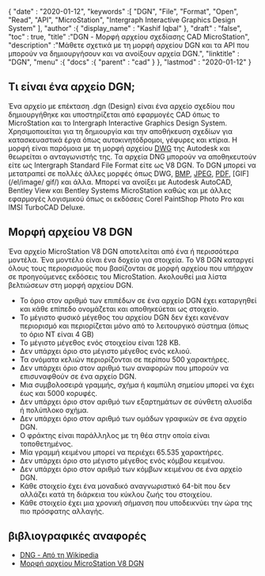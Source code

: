 {
  "date" : "2020-01-12",
  "keywords" :[ "DGN", "File", "Format", "Open", "Read", "API", "MicroStation", "Intergraph Interactive Graphics Design System" ],
  "author" :{
    "display_name" : "Kashif Iqbal"
},
  "draft" : "false",
  "toc" : true,
  "title" :"DGN - Μορφή αρχείου σχεδίασης CAD MicroStation",
  "description" :"Μάθετε σχετικά με τη μορφή αρχείου DGN και τα API που μπορούν να δημιουργήσουν και να ανοίξουν αρχεία DGN.",
  "linktitle" : "DGN",
  "menu" :{
    "docs" :{
      "parent" : "cad"
}
},
  "lastmod" : "2020-01-12"
}

## Τι είναι ένα αρχείο DGN;

Ένα αρχείο με επέκταση .dgn (Design) είναι ένα αρχείο σχεδίου που δημιουργήθηκε και υποστηρίζεται από εφαρμογές CAD όπως το MicroStation και το Intergraph Interactive Graphics Design System. Χρησιμοποιείται για τη δημιουργία και την αποθήκευση σχεδίων για κατασκευαστικά έργα όπως αυτοκινητόδρομοι, γέφυρες και κτίρια. Η μορφή είναι παρόμοια με τη μορφή αρχείου [DWG](/el/cad/dwg/) της Autodesk και θεωρείται ο ανταγωνιστής της. Τα αρχεία DNG μπορούν να αποθηκευτούν είτε ως Intergraph Standard File Format είτε ως V8 DGN. Το DGN μπορεί να μετατραπεί σε πολλές άλλες μορφές όπως DWG, [BMP](/el/image/bmp/), [JPEG](/el/image/jpeg/), [PDF](/el/pdf/), [GIF](/el/image/ gif/) και άλλα. Μπορεί να ανοίξει με Autodesk AutoCAD, Bentley View και Bentley Systems MicroStation καθώς και με άλλες εφαρμογές λογισμικού όπως οι εκδόσεις Corel PaintShop Photo Pro και IMSI TurboCAD Deluxe.

## Μορφή αρχείου V8 DGN

Ένα αρχείο MicroStation V8 DGN αποτελείται από ένα ή περισσότερα μοντέλα. Ένα μοντέλο είναι ένα δοχείο για στοιχεία. Το V8 DGN καταργεί όλους τους περιορισμούς που βασίζονται σε μορφή αρχείου που υπήρχαν σε προηγούμενες εκδόσεις του MicroStation. Ακολουθεί μια λίστα βελτιώσεων στη μορφή αρχείου DGN.

* Το όριο στον αριθμό των επιπέδων σε ένα αρχείο DGN έχει καταργηθεί και κάθε επίπεδο ονομάζεται και αποθηκεύεται ως στοιχείο.
* Το μέγιστο φυσικό μέγεθος του αρχείου DGN δεν έχει κανέναν περιορισμό και περιορίζεται μόνο από το λειτουργικό σύστημα (όπως το όριο NT είναι 4 GB)
* Το μέγιστο μέγεθος ενός στοιχείου είναι 128 KB.
* Δεν υπάρχει όριο στο μέγιστο μέγεθος ενός κελιού.
* Τα ονόματα κελιών περιορίζονται σε περίπου 500 χαρακτήρες.
* Δεν υπάρχει όριο στον αριθμό των αναφορών που μπορούν να επισυναφθούν σε ένα αρχείο DGN.
* Μια συμβολοσειρά γραμμής, σχήμα ή καμπύλη σημείου μπορεί να έχει έως και 5000 κορυφές.
* Δεν υπάρχει όριο στον αριθμό των εξαρτημάτων σε σύνθετη αλυσίδα ή πολύπλοκο σχήμα.
* Δεν υπάρχει όριο στον αριθμό των ομάδων γραφικών σε ένα αρχείο DGN.
* Ο φράκτης είναι παράλληλος με τη θέα στην οποία είναι τοποθετημένος.
* Μία γραμμή κειμένου μπορεί να περιέχει 65.535 χαρακτήρες.
* Δεν υπάρχει όριο στο μέγιστο μέγεθος ενός κόμβου κειμένου.
* Δεν υπάρχει όριο στον αριθμό των κόμβων κειμένου σε ένα αρχείο DGN.
* Κάθε στοιχείο έχει ένα μοναδικό αναγνωριστικό 64-bit που δεν αλλάζει κατά τη διάρκεια του κύκλου ζωής του στοιχείου.
* Κάθε στοιχείο έχει μια χρονική σήμανση που υποδεικνύει την ώρα της πιο πρόσφατης αλλαγής.

## βιβλιογραφικές αναφορές

* [DNG - Από τη Wikipedia](https://en.wikipedia.org/wiki/DGN)
* [Μορφή αρχείου MicroStation V8 DGN](https://web.archive.org/web/20120713013730/http://docs.bentley.com/ko/MicroStation/ustnhelp47.html)

